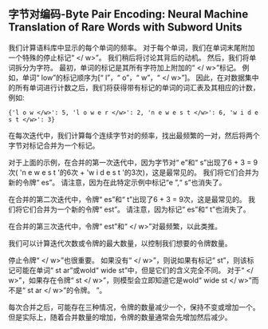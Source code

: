 ## 字节对编码-Byte Pair Encoding: Neural Machine Translation of Rare Words with Subword Units

我们计算语料库中显示的每个单词的频率。 对于每个单词，我们在单词末尾附加一个特殊的停止标记“ </ w>”。 我们稍后将讨论其背后的动机。 然后，我们将单词拆分为字符。 最初，单词的标记是其所有字符加上附加的“ </ w>”标记。 例如，单词“ low”的标记顺序为[“ l”，“ o”，“ w”，“ </ w>”]。 因此，在对数据集中的所有单词进行计数之后，我们将获得带有标记的单词的词汇表及其相应的计数，例如:

```
{'l o w </w>': 5, 'l o w e r </w>': 2, 'n e w e s t </w>': 6, 'w i d e s t </w>': 3}

```
在每次迭代中，我们计算每个连续字节对的频率，找出最频繁的一对，然后将两个字节对标记合并为一个标记。

对于上面的示例，在合并的第一次迭代中，因为字节对“ e”和“ s”出现了6 + 3 = 9次( 'n e w e s t </w>'的6次 + 'w i d e s t </w>'的3次)，这是最常见的。 我们将它们合并为新的令牌“ es”。 请注意，因为在此特定示例中标记“e ”,“ s”也消失了。

在合并的第二次迭代中，令牌“ es”和“ t”出现了6 + 3 = 9次，这是最常见的。 我们将它们合并为一个新的令牌“ est”。 请注意，因为标记“ es”和“ t”也消失了。

在合并的第三次迭代中，令牌“ est”和“ </ w>”对最频繁，以此类推。

我们可以计算迭代次数或令牌的最大数量，以控制我们想要的令牌数量。

停止令牌“ </ w>”也很重要。 如果没有“ </ w>”，则说如果有标记“ st”，则该标记可能在单词“ st ar”或wold“ wide st”中，但是它们的含义完全不同。 对于“ </ w>”，如果存在令牌“ st </ w>”，则模型会立即知道它是wold“ wide st </ w>”而不是“ st ar </ w>”的令牌。 ”。

每次合并之后，可能存在三种情况，令牌的数量减少一个，保持不变或增加一个。 但是实际上，随着合并数量的增加，令牌的数量通常会先增加然后减少。

